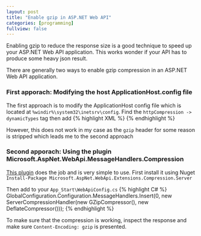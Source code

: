```yaml
---
layout: post
title: "Enable gzip in ASP.NET Web API"
categories: [programming]
fullview: false
---
```


Enabling gzip to reduce the response size is a good technique to speed up your ASP.NET Web API application. This works wonder if your API has to produce some heavy json result.

There are generally two ways to enable gzip compression in an ASP.NET Web API application.

### First apporach: Modifying the host ApplicationHost.config file
The first approach is to modify the ApplicationHost config file which is located at `%windir%\system32\inetsrv\config`. Find the `httpCompression -> dynamicTypes` tag then add 
{% highlight XML %}
 <add mimeType="application/json" enabled="true" />
 {% endhighlight %}

However, this does not work in my case as the `gzip` header for some reason is stripped which leads me to the second approach


### Second apporach: Using the plugin Microsoft.AspNet.WebApi.MessageHandlers.Compression
[This plugin](https://github.com/azzlack/Microsoft.AspNet.WebApi.MessageHandlers.Compression) does the job and is very simple to use.
First install it using Nuget `Install-Package Microsoft.AspNet.WebApi.Extensions.Compression.Server`

Then add to your `App_Start\WebApiConfig.cs`
{% highlight C# %}
GlobalConfiguration.Configuration.MessageHandlers.Insert(0, new ServerCompressionHandler(new GZipCompressor(), new DeflateCompressor()));
 {% endhighlight %}

To make sure that the compression is working, inspect the response and make sure `Content-Encoding: gzip` is presented.
